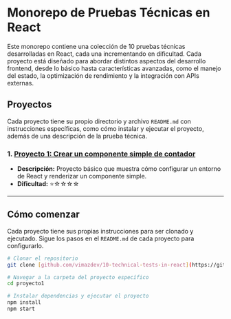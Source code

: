 # Monorepo de Pruebas Técnicas en React

Este monorepo contiene una colección de 10 pruebas técnicas desarrolladas en React, cada una incrementando en dificultad. Cada proyecto está diseñado para abordar distintos aspectos del desarrollo frontend, desde lo básico hasta características avanzadas, como el manejo del estado, la optimización de rendimiento y la integración con APIs externas.

## Proyectos

Cada proyecto tiene su propio directorio y archivo `README.md` con instrucciones específicas, como cómo instalar y ejecutar el proyecto, además de una descripción de la prueba técnica.

### 1. [Proyecto 1: Crear un componente simple de contador](./CounterMaster/README.md)
- **Descripción:** Proyecto básico que muestra cómo configurar un entorno de React y renderizar un componente simple.
- **Dificultad:** ⭐☆☆☆☆


---

## Cómo comenzar

Cada proyecto tiene sus propias instrucciones para ser clonado y ejecutado. Sigue los pasos en el `README.md` de cada proyecto para configurarlo.

```bash
# Clonar el repositorio
git clone [github.com/vimazdev/10-technical-tests-in-react](https://github.com/vimazdev/10-technical-tests-in-react.git)

# Navegar a la carpeta del proyecto específico
cd proyecto1

# Instalar dependencias y ejecutar el proyecto
npm install
npm start

